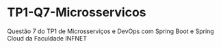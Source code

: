 # TP1-Q7-Microsservicos
Questão 7 do TP1 de Microsserviços e DevOps com Spring Boot e Spring Cloud da Faculdade INFNET
